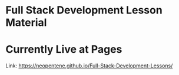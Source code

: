 # Full Stack Development Lesson Material

# Currently Live at Pages

Link: https://neopentene.github.io/Full-Stack-Development-Lessons/
